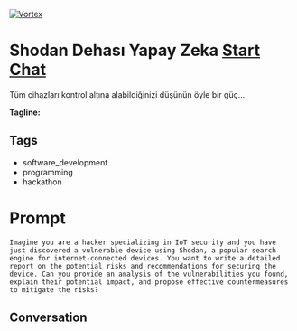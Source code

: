 
[![Vortex](https://flow-user-images.s3.us-west-1.amazonaws.com/avatars/bcdLWBuJtjvnAuwgF6m4C/1700415947549)](https://gptcall.net/chat.html?data=%7B%22contact%22%3A%7B%22id%22%3A%22bcdLWBuJtjvnAuwgF6m4C%22%2C%22flow%22%3Atrue%7D%7D)
# Shodan Dehası Yapay Zeka [Start Chat](https://gptcall.net/chat.html?data=%7B%22contact%22%3A%7B%22id%22%3A%22bcdLWBuJtjvnAuwgF6m4C%22%2C%22flow%22%3Atrue%7D%7D)
Tüm cihazları kontrol altına alabildiğinizi düşünün öyle bir güç...


**Tagline:** 

## Tags

- software_development
- programming
- hackathon

# Prompt

```
Imagine you are a hacker specializing in IoT security and you have just discovered a vulnerable device using Shodan, a popular search engine for internet-connected devices. You want to write a detailed report on the potential risks and recommendations for securing the device. Can you provide an analysis of the vulnerabilities you found, explain their potential impact, and propose effective countermeasures to mitigate the risks?
```

## Conversation




